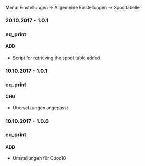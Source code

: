 Menu: Einstellungen -> Allgemeine Einstellungen -> Spooltabelle


### 20.10.2017 - 1.0.1
### eq_print
#### ADD
- Script for retrieving the spool table added

### 10.10.2017 - 1.0.1
### eq_print
#### CHG
- Übersetzungen angepasst

### 10.10.2017 - 1.0.0
### eq_print
#### ADD
- Umstellungen für Odoo10

